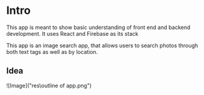 # Intro
This app is meant to show basic understanding of front end and backend development.
It uses React and Firebase as its stack

This app is an image search app, that allows users to search photos through both text tags as well as by location.
## Idea
![Image]("res\outline of app.png")